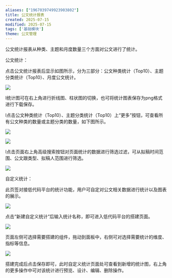 ```yaml
---
aliases: ["1967039749923903802"]
title: 公文统计报表
created: 2025-07-15
modified: 2025-07-15
tags: ['基础模块']
theme: 公文管理
---
```


公文统计报表从种类、主题和月度数量三个方面对公文进行了统计。

公文统计：

点击公文统计报表后显示如图所示，分为三部分：公文种类统计（Top10）、主题分类统计（Top10）、月度公文统计。

![](https://myhelpdoc.oss-cn-heyuan.aliyuncs.com/mdimages/6fd0c7610abc2c6e1895bf58b07d6484.jpg)

l统计图可在右上角进行折线图、柱状图的切换，也可将统计图表保存为png格式进行下载保存。

l点击公文种类统计（Top10）、主题分类统计（Top10）上“更多”按钮，可查看所有公文种类的数量或主题分类的数量，如下图所示。

![](https://myhelpdoc.oss-cn-heyuan.aliyuncs.com/mdimages/f036022e131f8a224a0a7556fb33bdbf.jpg)

![](https://myhelpdoc.oss-cn-heyuan.aliyuncs.com/mdimages/89e5e2141fb24734d7de826b590718f3.jpg)

l点击页面右上角高级搜索按钮对页面统计的数据进行筛选过滤，可从拟稿时间范围、公文跟类型、拟稿人范围进行筛选。

![](https://myhelpdoc.oss-cn-heyuan.aliyuncs.com/mdimages/d582b538ab9e625de7a5c198361164e6.jpg)

自定义统计：

此页签对接低代码平台的统计功能，用户可自定对公文相关数据进行统计以及图表的展示。

![](https://myhelpdoc.oss-cn-heyuan.aliyuncs.com/mdimages/50a4d787199b104c0df3c5ff8fd1f8d3.jpg)

点击“新建自定义统计“后输入统计名称，即可进入低代码平台的搭建页面。

![](https://myhelpdoc.oss-cn-heyuan.aliyuncs.com/mdimages/09d4bcfca9ff1674846317a686764d8f.jpg)

页面左侧可选择需要搭建的组件，拖动到面板中，右侧可对选择需要统计的维度、指标等信息。

![](https://myhelpdoc.oss-cn-heyuan.aliyuncs.com/mdimages/f52942d6f2e53e12aa8b631a00b86e8c.jpg)

搭建完成后点击保存即可，此时自定义统计页面处可查看到新增的统计图，右上角的更多操作中可对该统计进行预览、设计、编辑、删除操作。

